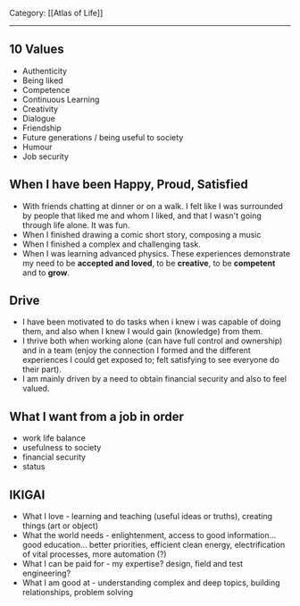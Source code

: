 Category: [[Atlas of Life]]
___
## 10 Values
- Authenticity
- Being liked
- Competence
- Continuous Learning
- Creativity
- Dialogue
- Friendship
- Future generations / being useful to society
- Humour
- Job security
## When I have been Happy, Proud, Satisfied
- With friends chatting at dinner or on a walk. I felt like I was surrounded by people that liked me and whom I liked, and that I wasn't going through life alone. It was fun. 
- When I finished drawing a comic short story, composing a music 
- When I finished a complex and challenging task. 
- When I was learning advanced physics. 
These experiences demonstrate my need to be **accepted and loved**, to be **creative**, to be **competent** and to **grow**. 
## Drive
- I have been motivated to do tasks when i knew i was capable of doing them, and also when I knew I would gain (knowledge) from them. 
- I thrive both when working alone (can have full control and ownership) and in a team (enjoy the connection I formed and the different experiences I could get exposed to; felt satisfying to see everyone do their part). 
- I am mainly driven by a need to obtain financial security and also to feel valued. 
## What I want from a job in order
- work life balance
- usefulness to society
- financial security
- status
## IKIGAI
- What I love - learning and teaching (useful ideas or truths), creating things (art or object)
- What the world needs - enlightenment, access to good information... good education... better priorities, efficient clean energy, electrification of vital processes, more automation (?)
- What I can be paid for - my expertise? design, field and test engineering?
- What I am good at - understanding complex and deep topics, building relationships, problem solving